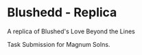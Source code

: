 # Blushedd - Replica

A replica of Blushed's Love Beyond the Lines

Task Submission for Magnum Solns.
